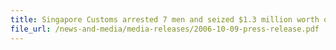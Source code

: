 ```yaml
---
title: Singapore Customs arrested 7 men and seized $1.3 million worth of duty-unpaid cigarettes from a warehouse in Clementi
file_url: /news-and-media/media-releases/2006-10-09-press-release.pdf
---
```

